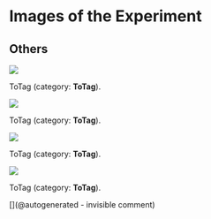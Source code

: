 # Images of the Experiment

## Others

![](/matty/m5stack/20190113a/P_20190113_180843.jpg)

ToTag (category: __ToTag__).

![](/matty/m5stack/20190113a/P_20190113_180928.jpg)

ToTag (category: __ToTag__).

![](/matty/m5stack/20190113a/P_20190113_180815.jpg)

ToTag (category: __ToTag__).

![](/matty/m5stack/20190113a/P_20190113_180907.jpg)

ToTag (category: __ToTag__).



[](@autogenerated - invisible comment)